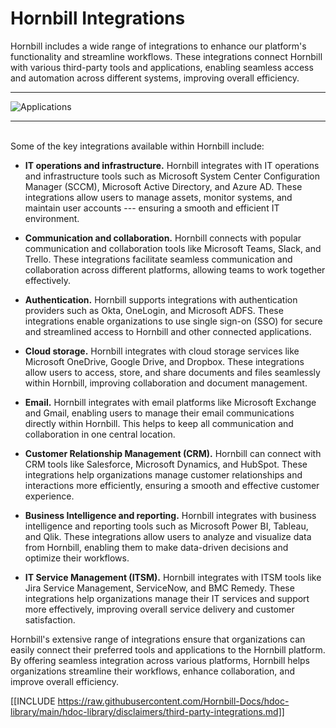 # Hornbill Integrations

Hornbill includes a wide range of integrations to enhance our platform's functionality and streamline workflows. These integrations connect Hornbill with various third-party tools and applications, enabling seamless access and automation across different systems, improving overall efficiency. 

<hr>

![Applications](/_books/esp-fundamentals/about/images/integration_gallery.png)

<hr><br>
Some of the key integrations available within Hornbill include:

- __IT operations and infrastructure.__ Hornbill integrates with IT operations and infrastructure tools such as Microsoft System Center Configuration Manager (SCCM), Microsoft Active Directory, and Azure AD. These integrations allow users to manage assets, monitor systems, and maintain user accounts --- ensuring a smooth and efficient IT environment.

- __Communication and collaboration.__ Hornbill connects with popular communication and collaboration tools like Microsoft Teams, Slack, and Trello. These integrations facilitate seamless communication and collaboration across different platforms, allowing teams to work together effectively.

- __Authentication.__ Hornbill supports integrations with authentication providers such as Okta, OneLogin, and Microsoft ADFS. These integrations enable organizations to use single sign-on (SSO) for secure and streamlined access to Hornbill and other connected applications.

- __Cloud storage.__ Hornbill integrates with cloud storage services like Microsoft OneDrive, Google Drive, and Dropbox. These integrations allow users to access, store, and share documents and files seamlessly within Hornbill, improving collaboration and document management.

- __Email.__ Hornbill integrates with email platforms like Microsoft Exchange and Gmail, enabling users to manage their email communications directly within Hornbill. This helps to keep all communication and collaboration in one central location.

- __Customer Relationship Management (CRM).__ Hornbill can connect with CRM tools like Salesforce, Microsoft Dynamics, and HubSpot. These integrations help organizations manage customer relationships and interactions more efficiently, ensuring a smooth and effective customer experience.

- __Business Intelligence and reporting.__ Hornbill integrates with business intelligence and reporting tools such as Microsoft Power BI, Tableau, and Qlik. These integrations allow users to analyze and visualize data from Hornbill, enabling them to make data-driven decisions and optimize their workflows.

- __IT Service Management (ITSM).__ Hornbill integrates with ITSM tools like Jira Service Management, ServiceNow, and BMC Remedy. These integrations help organizations manage their IT services and support more effectively, improving overall service delivery and customer satisfaction.

Hornbill's extensive range of integrations ensure that organizations can easily connect their preferred tools and applications to the Hornbill platform. By offering seamless integration across various platforms, Hornbill helps organizations streamline their workflows, enhance collaboration, and improve overall efficiency.

[[INCLUDE https://raw.githubusercontent.com/Hornbill-Docs/hdoc-library/main/hdoc-library/disclaimers/third-party-integrations.md]]